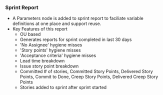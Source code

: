 ### Sprint Report

- A Parameters node is added to sprint report to faciliate variable definitions at one place and support reuse.
- Key Features of this report
  -   OU based
  -   Generates reports for sprint completed in last 30 days
  -   'No Assignee' hygiene misses
  -   'Story points' hygiene misses
  -   'Acceptance criteria' hygiene misses
  -   Lead time breakdown
  -   Issue story point breakdown
  -   Committed # of stories,	Committed Story Points,	Delivered Story Points,	Commit to Done,	Creep Story Points,	Delivered Creep Story Points
  -   Stories added to sprint after sprint started
